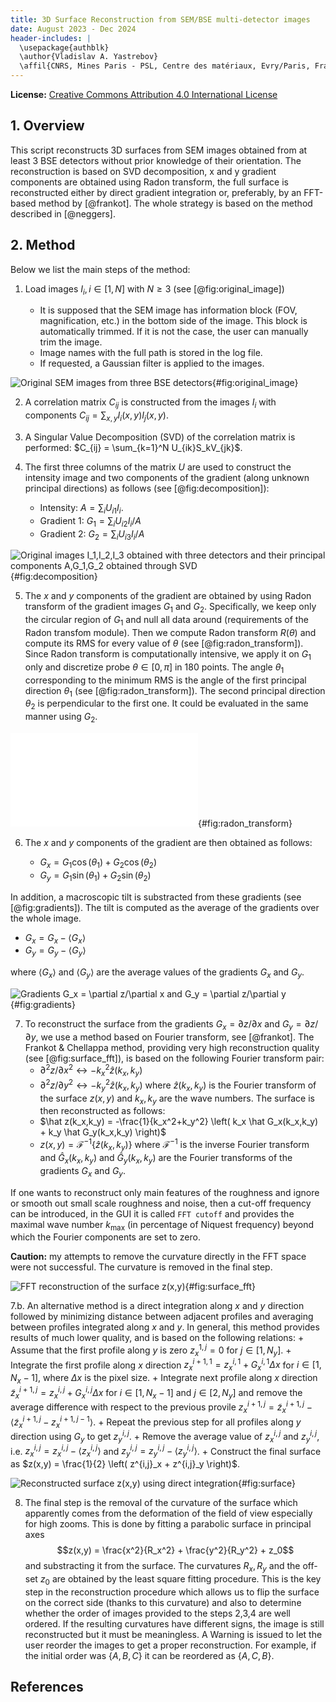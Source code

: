 ```yaml
---
title: 3D Surface Reconstruction from SEM/BSE multi-detector images
date: August 2023 - Dec 2024
header-includes: |
  \usepackage{authblk}
  \author{Vladislav A. Yastrebov}
  \affil{CNRS, Mines Paris - PSL, Centre des matériaux, Evry/Paris, France}
---
```


**License:** [Creative Commons Attribution 4.0 International License](https://creativecommons.org/licenses/by/4.0/)

## 1. Overview

This script reconstructs 3D surfaces from SEM images obtained from at least 3 BSE detectors without prior knowledge of their orientation. The reconstruction is based on SVD decomposition, x and y gradient components are obtained using Radon transform, the full surface is reconstructed either by direct gradient integration or, preferably, by an FFT-based method by [@frankot]. The whole strategy is based on the method described in [@neggers]. 

## 2. Method

Below we list the main steps of the method:

1. Load images $I_i, i\in[1,N]$ with $N\ge3$ (see [@fig:original_image])

    + It is supposed that the SEM image has information block (FOV, magnification, etc.) in the bottom side of the image. This block is automatically trimmed. If it is not the case, the user can manually trim the image.
    + Image names with the full path is stored in the log file.
    + If requested, a Gaussian filter is applied to the images.

![Original SEM images from three BSE detectors](sems.jpg){#fig:original_image}

2. A correlation matrix $C_{ij}$ is constructed from the images $I_i$ with components $C_{ij} = \sum_{x,y} I_i(x,y)I_j(x,y)$.

3. A Singular Value Decomposition (SVD) of the correlation matrix is performed: $C_{ij} = \sum_{k=1}^N U_{ik}S_kV_{jk}$.

4. The first three columns of the matrix $U$ are used to construct the intensity image and two components of the gradient (along unknown principal directions) as follows (see [@fig:decomposition]):

    + Intensity: $A = \sum_i U_{i1} I_i$.
    + Gradient 1: $G_1 = \sum_i  U_{i2} I_i / A$    
    + Gradient 2: $G_2 = \sum_i U_{i3} I_i / A$

![Original images $I_1,I_2,I_3$ obtained with three detectors and their principal components $A,G_1,G_2$ obtained through SVD](Images_decomposition.jpg){#fig:decomposition}

5. The $x$ and $y$ components of the gradient are obtained by using Radon transform of the gradient images $G_1$ and $G_2$. Specifically, we keep only the circular region of $G_1$ and null all data around (requirements of the Radon transfom module). Then we compute Radon transform $R(\theta)$ and compute its RMS for every value of $\theta$ (see [@fig:radon_transform]). Since Radon transform is computationally intensive, we apply it on $G_1$ only and discretize probe $\theta\in[0,\pi]$ in 180 points. The angle $\theta_1$ corresponding to the minimum RMS is the angle of the first principal direction $\theta_1$ (see [@fig:radon_transform]).
The second principal direction $\theta_2$ is perpendicular to the first one. It could be evaluated in the same manner using $G_2$. 

![RMS of the Radon transform of the gradient image $G_1$](RadonTransformRMS.pdf){#fig:radon_transform}

6. The $x$ and $y$ components of the gradient are then obtained as follows:

    + $G_x = G_1 \cos(\theta_1) + G_2 \cos(\theta_2)$
    + $G_y = G_1 \sin(\theta_1) + G_2 \sin(\theta_2)$

In addition, a macroscopic tilt is substracted from these gradients (see [@fig:gradients]). The tilt is computed as the average of the gradients over the whole image.

+ $G_x = G_x - \langle G_x \rangle$
+ $G_y = G_y - \langle G_y \rangle$

where $\langle G_x \rangle$ and $\langle G_y \rangle$ are the average values of the gradients $G_x$ and $G_y$.


![Gradients $G_x = \partial z/\partial x$ and $G_y = \partial z/\partial y$](Gradients.jpg){#fig:gradients}

7. To reconstruct the surface from the gradients $G_x = \partial z/\partial x$ and $G_y = \partial z/\partial y$, we use a method based on Fourier transform, see [@frankot]. The Frankot & Chellappa method, providing very high reconstruction quality (see [@fig:surface_fft]), is based on the following Fourier transform pair:
    + $\partial^2 z/\partial x^2 \leftrightarrow -k_x^2 \hat z(k_x,k_y)$
    + $\partial^2 z/\partial y^2 \leftrightarrow -k_y^2 \hat z(k_x,k_y)$
where $\hat z(k_x,k_y)$ is the Fourier transform of the surface $z(x,y)$ and $k_x,k_y$ are the wave numbers. 
The surface is then reconstructed as follows:
    + $\hat z(k_x,k_y) = -\frac{1}{k_x^2+k_y^2} \left( k_x \hat G_x(k_x,k_y) + k_y \hat G_y(k_x,k_y) \right)$
    + $z(x,y) = \mathcal{F}^{-1}\left\{ \hat z(k_x,k_y) \right\}$
where $\mathcal{F}^{-1}$ is the inverse Fourier transform and $\hat G_x(k_x,k_y)$ and $\hat G_y(k_x,k_y)$ are the Fourier transforms of the gradients $G_x$ and $G_y$.

If one wants to reconstruct only main features of the roughness and ignore or smooth out small scale roughness and noise, then a cut-off frequency can be introduced, in the GUI it is called `FFT cutoff` and provides the maximal wave number $k_{\max}$ (in percentage of Niquest frequency) beyond which the Fourier components are set to zero.

**Caution:** my attempts to remove the curvature directly in the FFT space were not successful. The curvature is removed in the final step.

![FFT reconstruction of the surface $z(x,y)$](fft_reconstruction.png){#fig:surface_fft}

7.b. An alternative method is a direct integration along $x$ and $y$ direction followed by minimizing distance between adjacent profiles and averaging between profiles integrated along $x$ and $y$. In general, this method provides results of much lower quality, and is based on the following relations:
    + Assume that the first profile along $y$ is zero $z^{1,j}_x = 0$ for $j\in[1,N_y]$.
    + Integrate the first profile along $x$ direction $z^{i+1,1}_x = z^{i,1}_x + G_x^{i,1} \Delta x$ for $i\in[1,N_x-1]$, where $\Delta x$ is the pixel size.
    + Integrate next profile along $x$ direction $\tilde z^{i+1,j}_x = z^{i,j}_x + G_x^{i,j} \Delta x$ for $i\in[1,N_x-1]$ and $j\in[2,N_y]$ and remove the average difference with respect to the previous provile $z^{i+1,j}_x = \tilde z^{i+1,j}_x - \langle \tilde z^{i+1,j}_x - z^{i+1,j-1}_x \rangle$.
    + Repeat the previous step for all profiles along $y$ direction using $G_y$ to get $z^{i,j}_y$.
    + Remove the average value of $z^{i,j}_x$ and $z^{i,j}_y$, i.e. $z^{i,j}_x = z^{i,j}_x - \langle z^{i,j}_x \rangle$ and $z^{i,j}_y = z^{i,j}_y - \langle z^{i,j}_y \rangle$.
    + Construct the final surface as $z(x,y) = \frac{1}{2} \left( z^{i,j}_x + z^{i,j}_y \right)$.

![Reconstructed surface $z(x,y)$ using direct integration](0Surface_DirectIntegration_0.png){#fig:surface}

8. The final step is the removal of the curvature of the surface which apparently comes from the deformation of the field of view especially for high zooms. This is done by fitting a parabolic surface in principal axes 
$$z(x,y) = \frac{x^2}{R_x^2} + \frac{y^2}{R_y^2} + z_0$$ 
and substracting it from the surface. The curvatures $R_x,R_y$  and the off-set $z_0$ are obtained by the least square fitting procedure.
This is the key step in the reconstruction procedure which allows us to flip the surface on the correct side (thanks to this curvature) and also to determine whether the order of images provided to the steps 2,3,4 are well ordered. If the resulting curvatures have different signs, the image is still reconstructed but it must be meaningless. A Warning is issued to let the user reorder the images to get a proper reconstruction. For example, if the initial order was $\{A,B,C\}$ it can be reordered as $\{A,C,B\}$.

## References

